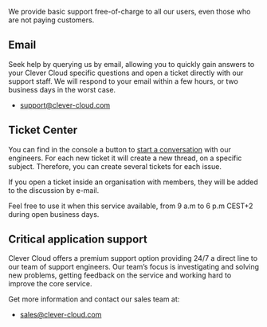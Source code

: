 
We provide basic support free-of-charge to all our users, even those who are not paying customers.

## Email

Seek help by querying us by email, allowing you to quickly gain answers to your Clever Cloud specific questions and open a ticket directly with our support staff. We will respond to your email within a few hours, or two business days in the worst case.

* <support@clever-cloud.com>

## Ticket Center

You can find in the console a button to [start a conversation](https://console.clever-cloud.com/ticket-center-choice) with our engineers. For each new ticket it will create a new thread, on a specific subject. Therefore, you can create several tickets for each issue.

If you open a ticket inside an organisation with members, they will be added to the discussion by e-mail.

Feel free to use it when this service available, from 9 a.m to 6 p.m CEST+2 during open business days.

## Critical application support

Clever Cloud offers a premium support option providing 24/7 a direct line to our team of support engineers. Our team’s focus is investigating and solving new problems, getting feedback on the service and working hard to improve the core service.

Get more information and contact our sales team at:

* <sales@clever-cloud.com>


